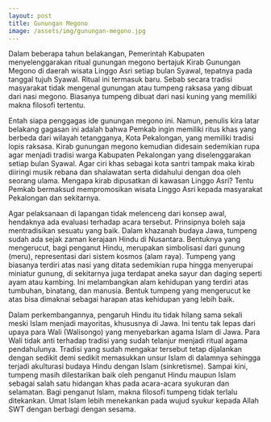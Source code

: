 ```yaml
---
layout: post
title: Gunungan Megono
image: /assets/img/gunungan-megono.jpg
---
```


Dalam beberapa tahun belakangan, Pemerintah Kabupaten menyelenggarakan ritual gunungan megono bertajuk Kirab Gunungan Megono di daerah wisata Linggo Asri setiap bulan Syawal, tepatnya pada tanggal tujuh Syawal. Ritual ini termasuk baru. Sebab secara tradisi masyarakat tidak mengenal gunungan atau tumpeng raksasa yang dibuat dari nasi megono. Biasanya tumpeng dibuat dari nasi kuning yang memiliki makna filosofi tertentu.

Entah siapa penggagas ide gunungan megono ini. Namun, penulis kira latar belakang gagasan ini adalah bahwa Pemkab ingin memiliki ritus khas yang berbeda dari wilayah tetangganya, Kota Pekalongan, yang memiliki tradisi lopis raksasa. Kirab gunungan megono kemudian didesain sedemikian rupa agar menjadi tradisi warga Kabupaten Pekalongan yang diselenggarakan setiap bulan Syawal. Agar ciri khas sebagai kota santri tampak maka kirab diiringi musik rebana dan shalawatan serta didahului dengan doa oleh seorang ulama. Mengapa kirab dipusatkan di kawasan Linggo Asri? Tentu Pemkab bermaksud mempromosikan wisata Linggo Asri kepada masyarakat Pekalongan dan sekitarnya.

Agar pelaksanaan di lapangan tidak melenceng dari konsep awal, hendaknya ada evaluasi terhadap acara tersebut. Prinsipnya boleh saja mentradisikan sesuatu yang baik. Dalam khazanah budaya Jawa, tumpeng sudah ada sejak zaman kerajaan Hindu di Nusantara. Bentuknya yang mengerucut, bagi penganut Hindu, merupakan simbolisasi dari gunung (meru), representasi dari sistem kosmos (alam raya). Tumpeng yang biasanya terdiri atas nasi yang ditata sedemikian rupa hingga menyerupai miniatur gunung, di sekitarnya juga terdapat aneka sayur dan daging seperti ayam atau kambing. Ini melambangkan alam kehidupan yang terdiri atas tumbuhan, binatang, dan manusia. Bentuk tumpeng yang mengerucut ke atas bisa dimaknai sebagai harapan atas kehidupan yang lebih baik.

Dalam perkembangannya, pengaruh Hindu itu tidak hilang sama sekali meski Islam menjadi mayoritas, khususnya di Jawa. Ini tentu tak lepas dari upaya para Wali (Walisongo) yang menyebarkan agama Islam di Jawa. Para Wali tidak anti terhadap tradisi yang sudah telanjur menjadi ritual agama pendahulunya. Tradisi yang sudah mengakar tersebut tetap dijalankan dengan sedikit demi sedikit memasukkan unsur Islam di dalamnya sehingga terjadi akulturasi budaya Hindu dengan Islam (sinkretisme). Sampai kini, tumpeng masih dilestarikan baik oleh penganut Hindu maupun Islam sebagai salah satu hidangan khas pada acara-acara syukuran dan selamatan. Bagi penganut Islam, makna filosofi tumpeng tidak terlalu ditekankan. Umat Islam lebih menekankan pada wujud syukur kepada Allah SWT dengan berbagi dengan sesama.
